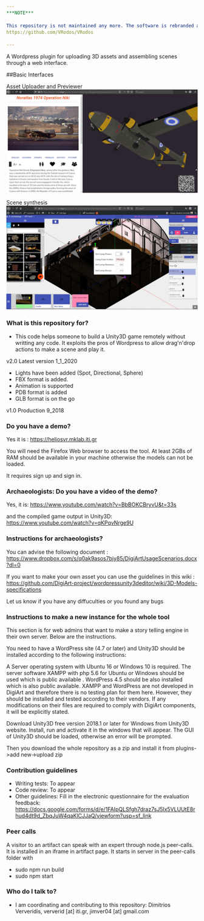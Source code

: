 ```yaml
---
***NOTE***

This repository is not maintained any more. The software is rebranded as VRodos (but it is still open source) under:
https://github.com/VRodos/VRodos 

---
```






A Wordpress plugin for uploading 3D assets and assembling scenes through a web interface. 

##Basic Interfaces

Asset Uploader and Previewer
![Example Asset](AssetExample.jpg)

Scene synthesis
![Example Scene](SceneExample.jpg)


### What is this repository for? ###

* This code helps someone to build a Unity3D game remotely without writting any code. It exploits the pros of Wordpress to allow drag'n'drop actions to make a scene and play it. 


v2.0 Latest version 1_1_2020

- Lights have been added (Spot, Directional, Sphere)
- FBX format is added.
- Animation is supported
- PDB format is added
- GLB format is on the go

v1.0 Production 9_2018

### Do you have a demo?

Yes it is : https://heliosvr.mklab.iti.gr

You will need the Firefox Web browser to access the tool. At least 2GBs of RAM should be available in your machine otherwise the models can not be loaded. 

It requires sign up and sign in.

### Archaeologists: Do you have a video of the demo?

Yes, it is: https://www.youtube.com/watch?v=BbBOKCBryvU&t=33s

and the compiled game output in Unity3D: https://www.youtube.com/watch?v=qKPqvNrge9U

### Instructions for archaeologists?

You can advise the following document : https://www.dropbox.com/s/q0ak9asos7bjy85/DigiArtUsageScenarios.docx?dl=0

If you want to make your own asset you can use the guidelines in this wiki : https://github.com/DigiArt-project/wordpressunity3deditor/wiki/3D-Models-specifications

Let us know if you have any diffuculties or you found any bugs

### Instructions to make a new instance for the whole tool ###

This section is for web admins that want to make a story telling engine in their own server. Below are the instructions. 

You need to have a WordPress site (4.7 or later) and Unity3D should be installed according to the following instructions:

A Server operating system with Ubuntu 16 or Windows 10 is required. The server software XAMPP with php 5.6 for Ubuntu or Windows should be used which is public available . WordPress 4.5 should be also installed which is also public available. XAMPP and WordPress are not developed in DigiArt and therefore there is no testing plan for them here. However, they should be installed and tested according to their vendors. If any modifications on their files are required to comply with DigiArt components, it will be explicitly stated.

Download Unity3D free version 2018.1 or later for Windows from Unity3D website. Install, run and activate it in the windows that will appear. The GUI of Unity3D should be loaded, otherwise an error will be prompted.

Then you download the whole repository as a zip and install it from plugins->add new->upload zip

### Contribution guidelines ###

* Writing tests: To appear
* Code review: To appear
* Other guidelines: Fill in the electronic questionnaire for the evaluation feedback:    https://docs.google.com/forms/d/e/1FAIpQLSfgh7draz7sJ5lx5VLUUtE8rhud4dt9d_ZbqJuW4qaKlCJJaQ/viewform?usp=sf_link

### Peer calls ###

A visitor to an artifact can speak with an expert through node.js peer-calls. It is installed in an iframe in artifact page.
It starts in server in the peer-calls folder with
* sudo npm run build
* sudo npm start  


### Who do I talk to? ###

* I am coordinating and contributing to this repository: Dimitrios Ververidis, ververid [at] iti.gr, jimver04 [at] gmail.com
